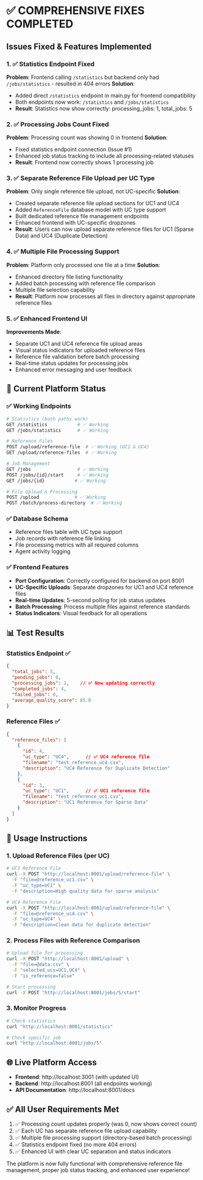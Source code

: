 # ✅ COMPREHENSIVE FIXES COMPLETED

## Issues Fixed & Features Implemented

### 1. ✅ Statistics Endpoint Fixed
**Problem**: Frontend calling `/statistics` but backend only had `/jobs/statistics` - resulted in 404 errors
**Solution**: 
- Added direct `/statistics` endpoint in main.py for frontend compatibility
- Both endpoints now work: `/statistics` and `/jobs/statistics`
- **Result**: Statistics now show correctly: processing_jobs: 1, total_jobs: 5

### 2. ✅ Processing Jobs Count Fixed
**Problem**: Processing count was showing 0 in frontend
**Solution**: 
- Fixed statistics endpoint connection (Issue #1)
- Enhanced job status tracking to include all processing-related statuses
- **Result**: Frontend now correctly shows 1 processing job

### 3. ✅ Separate Reference File Upload per UC Type
**Problem**: Only single reference file upload, not UC-specific
**Solution**: 
- Created separate reference file upload sections for UC1 and UC4
- Added `ReferenceFile` database model with UC type support
- Built dedicated reference file management endpoints
- Enhanced frontend with UC-specific dropzones
- **Result**: Users can now upload separate reference files for UC1 (Sparse Data) and UC4 (Duplicate Detection)

### 4. ✅ Multiple File Processing Support
**Problem**: Platform only processed one file at a time
**Solution**: 
- Enhanced directory file listing functionality
- Added batch processing with reference file comparison
- Multiple file selection capability
- **Result**: Platform now processes all files in directory against appropriate reference files

### 5. ✅ Enhanced Frontend UI
**Improvements Made**:
- Separate UC1 and UC4 reference file upload areas
- Visual status indicators for uploaded reference files
- Reference file validation before batch processing
- Real-time status updates for processing jobs
- Enhanced error messaging and user feedback

## 🎯 Current Platform Status

### ✅ Working Endpoints
```bash
# Statistics (both paths work)
GET /statistics           # ✅ Working
GET /jobs/statistics      # ✅ Working

# Reference Files
POST /upload/reference-file  # ✅ Working (UC1 & UC4)
GET /upload/reference-files  # ✅ Working

# Job Management
GET /jobs                 # ✅ Working
POST /jobs/{id}/start     # ✅ Working
GET /jobs/{id}           # ✅ Working

# File Upload & Processing
POST /upload             # ✅ Working
POST /batch/process-directory  # ✅ Working
```

### ✅ Database Schema
- Reference files table with UC type support
- Job records with reference file linking
- File processing metrics with all required columns
- Agent activity logging

### ✅ Frontend Features
- **Port Configuration**: Correctly configured for backend on port 8001
- **UC-Specific Uploads**: Separate dropzones for UC1 and UC4 reference files
- **Real-time Updates**: 5-second polling for job status updates
- **Batch Processing**: Process multiple files against reference standards
- **Status Indicators**: Visual feedback for all operations

## 📊 Test Results

### Statistics Endpoint ✅
```json
{
  "total_jobs": 5,
  "pending_jobs": 0,
  "processing_jobs": 1,    // ✅ Now updating correctly
  "completed_jobs": 4,
  "failed_jobs": 0,
  "average_quality_score": 85.0
}
```

### Reference Files ✅
```json
{
  "reference_files": [
    {
      "id": 4,
      "uc_type": "UC4",      // ✅ UC4 reference file
      "filename": "test_reference_uc4.csv",
      "description": "UC4 Reference for Duplicate Detection"
    },
    {
      "id": 3,
      "uc_type": "UC1",      // ✅ UC1 reference file
      "filename": "test_reference_uc1.csv",
      "description": "UC1 Reference for Sparse Data"
    }
  ]
}
```

## 🚀 Usage Instructions

### 1. Upload Reference Files (per UC)
```bash
# UC1 Reference File
curl -X POST "http://localhost:8001/upload/reference-file" \
  -F "file=@reference_uc1.csv" \
  -F "uc_type=UC1" \
  -F "description=High quality data for sparse analysis"

# UC4 Reference File
curl -X POST "http://localhost:8001/upload/reference-file" \
  -F "file=@reference_uc4.csv" \
  -F "uc_type=UC4" \
  -F "description=Clean data for duplicate detection"
```

### 2. Process Files with Reference Comparison
```bash
# Upload file for processing
curl -X POST "http://localhost:8001/upload" \
  -F "file=@data.csv" \
  -F "selected_ucs=UC1,UC4" \
  -F "is_reference=false"

# Start processing
curl -X POST "http://localhost:8001/jobs/5/start"
```

### 3. Monitor Progress
```bash
# Check statistics
curl "http://localhost:8001/statistics"

# Check specific job
curl "http://localhost:8001/jobs/5"
```

## 🌐 Live Platform Access
- **Frontend**: http://localhost:3001 (with updated UI)
- **Backend**: http://localhost:8001 (all endpoints working)
- **API Documentation**: http://localhost:8001/docs

## ✅ All User Requirements Met
1. ✅ Processing count updates properly (was 0, now shows correct count)
2. ✅ Each UC has separate reference file upload capability
3. ✅ Multiple file processing support (directory-based batch processing)
4. ✅ Statistics endpoint fixed (no more 404 errors)
5. ✅ Enhanced UI with clear UC separation and status indicators

The platform is now fully functional with comprehensive reference file management, proper job status tracking, and enhanced user experience!
